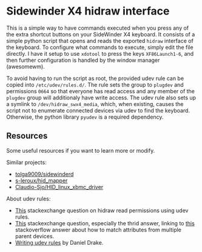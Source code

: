 # Sidewinder X4 hidraw interface

This is a simple way to have commands executed when you press any of the extra shortcut buttons on your SideWinder X4 keyboard. It consists of a simple python script that opens and reads the exported `hidraw` interface of the keyboard. To configure what commands to execute, simply edit the file directly. I have it setup to use `xdotool` to press the keys `XF86Launch1-6`, and then further configuration is handled by the window manager (awesomewm).

To avoid having to run the script as root, the provided udev rule can be copied into `/etc/udev/rules.d/`. The rule sets the group to `plugdev` and permissions `0664` so that everyone has read access and any member of the `plugdev` group will additionaly have write access. The udev rule also sets up a symlink to `/dev/hidraw_swx4_media`, which, when existing, causes the script not to enumerate connected devices via udev to find the keyboard. Otherwise, the python library `pyudev` is a required dependency.

## Resources
Some useful resources if you want to learn more or modify. 

Similar projects:
* [tolga9009/sidewinderd](https://github.com/tolga9009/sidewinderd)
* [s-leroux/hid_mapper](https://github.com/s-leroux/hid_mapper)
* [Claudio-Sjo/HID_linux_xbmc_driver](https://github.com/Claudio-Sjo/HID_linux_xbmc_driver)


About udev rules:
* [This](https://unix.stackexchange.com/questions/85379/dev-hidraw-read-permissions) stackexchange question on hidraw read permissions using udev rules.
* [This](https://unix.stackexchange.com/questions/204829/attributes-from-various-parent-devices-in-a-udev-rule) stackexchange question, especially the thrid answer, linking to [this](https://stackoverflow.com/questions/27017203/udev-rule-with-few-parent-device-attributes/27222804#27222804) stackoverflow answer about how to match attributes from multiple parent devices.
* [Writing udev rules](http://www.reactivated.net/writing_udev_rules.html) by Daniel Drake.